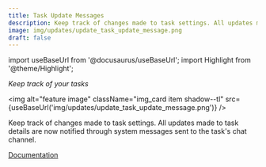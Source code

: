 ```yaml
---
title: Task Update Messages
description: Keep track of changes made to task settings. All updates made to task details are now notified through system messages sent to the task's chat channel. 
image: img/updates/update_task_update_message.png
draft: false
---
```


import useBaseUrl from '@docusaurus/useBaseUrl'; 
import Highlight from '@theme/Highlight';

<div className="align-center">
<div className="card">
<div className="card__header">

<span className="hero__subtitle"><em>

Keep track of your tasks

</em></span>

</div>
<div className="card__image">

<img alt="feature image" className="img_card item shadow--tl" src={useBaseUrl('img/updates/update_task_update_message.png')} />
<br/>

</div>
<div className="card__body">

Keep track of changes made to task settings. All updates made to task details are now notified through system messages sent to the task's chat channel. 

</div>
<div className="card__footer text-center align-padding-center">

<a className="button button--info button--block" href="/docs/documentation/client/taskview#modifying-tasks">Documentation</a>
<br/>

</div>
</div>
</div>

